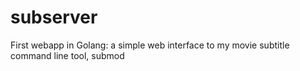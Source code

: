 # subserver
First webapp in Golang:
a simple web interface to my movie subtitle command line tool, submod
